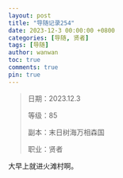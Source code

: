 ```yaml
---
layout: post
title: "导随记录254"
date: 2023-12-3 00:00:00 +0800
categories: [导随, 贤者]
tags: [导随]
author: wanwan
toc: true
comments: true
pin: true
---
```

> 日期：2023.12.3
>
> 等级：85
>
> 副本：末日树海万相森国
>
> 职业：贤者

大早上就进火滩村啊。